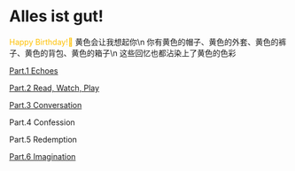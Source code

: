 # Alles ist gut!

<font color="#ffc000">Happy Birthday!🥳</font>
黄色会让我想起你\n
你有黄色的帽子、黄色的外套、黄色的裤子、黄色的背包、黄色的箱子\n
这些回忆也都沾染上了黄色的色彩


[Part.1 Echoes](https://world2c.github.io/pizzaandlaw/Part.1%20Echoes.html)

[Part.2 Read, Watch, Play](https://world2c.github.io/pizzaandlaw/Part.2%20Read%2C%20Watch%2C%20Play.html)

[Part.3 Conversation](https://world2c.github.io/pizzaandlaw/Part.3%20Conversations.html)

Part.4 Confession

Part.5 Redemption

[Part.6 Imagination](https://world2c.github.io/pizzaandlaw/Part.6%20Imagination.html)

